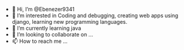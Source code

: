 - 👋 Hi, I’m @Ebenezer9341
- 👀 I’m interested in Coding and debugging, creating web apps using django, learning new programming languages.
- 🌱 I’m currently learning java
- 💞️ I’m looking to collaborate on ...
- 📫 How to reach me ...

<!---
Ebenezer9341/Ebenezer9341 is a ✨ special ✨ repository because its `README.md` (this file) appears on your GitHub profile.
You can click the Preview link to take a look at your changes.
--->
